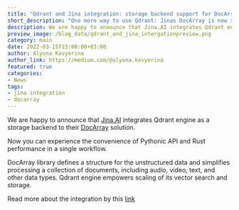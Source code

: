 ```yaml
---
title: "Qdrant and Jina integration: storage backend support for DocArray"
short_description: "One more way to use Qdrant: Jinas DocArray is now supporting Qdrant as a storage backend."
description: We are happy to announce that Jina.AI integrates Qdrant engine as a storage backend to their DocArray solution.
preview_image: /blog_data/qdrant_and_jina_intergationpreview.png
category: main
date: 2022-03-15T15:00:00+03:00
author: Alyona Kavyerina
author_link: https://medium.com/@alyona.kavyerina
featured: true
categories:
- News
tags:
- jina integration
- docarray
---
```

We are happy to announce that [Jina.AI](https://jina.ai/) integrates Qdrant engine as a storage backend to their [DocArray](https://docarray.jina.ai/) solution.

Now you can experience the convenience of Pythonic API and Rust performance in a single workflow.

DocArray library defines a structure for the unstructured data and simplifies processing a collection of documents,
including audio, video, text, and other data types. Qdrant engine empowers scaling of its vector search and storage.

Read more about the integration by this [link](https://qdrant.tech/documentation/install/#docarray)
